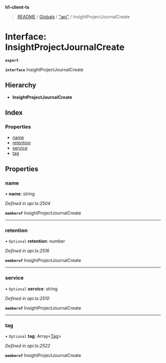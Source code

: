 **h1-client-ts**

> [README](../README.md) / [Globals](../globals.md) / ["api"](../modules/_api_.md) / InsightProjectJournalCreate

# Interface: InsightProjectJournalCreate

**`export`** 

**`interface`** InsightProjectJournalCreate

## Hierarchy

* **InsightProjectJournalCreate**

## Index

### Properties

* [name](_api_.insightprojectjournalcreate.md#name)
* [retention](_api_.insightprojectjournalcreate.md#retention)
* [service](_api_.insightprojectjournalcreate.md#service)
* [tag](_api_.insightprojectjournalcreate.md#tag)

## Properties

### name

•  **name**: string

*Defined in api.ts:2504*

**`memberof`** InsightProjectJournalCreate

___

### retention

• `Optional` **retention**: number

*Defined in api.ts:2516*

**`memberof`** InsightProjectJournalCreate

___

### service

• `Optional` **service**: string

*Defined in api.ts:2510*

**`memberof`** InsightProjectJournalCreate

___

### tag

• `Optional` **tag**: Array\<[Tag](_api_.tag.md)>

*Defined in api.ts:2522*

**`memberof`** InsightProjectJournalCreate
